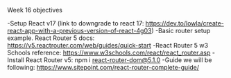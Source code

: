 Week 16 objectives

-Setup React v17 (link to downgrade to react 17: https://dev.to/lowla/create-react-app-with-a-previous-version-of-react-4g03)
-Basic router setup example. React Router 5 docs: https://v5.reactrouter.com/web/guides/quick-start
-React Router 5 w3 Schools reference: https://www.w3schools.com/react/react_router.asp
-Install React Router v5: npm i react-router-dom@5.1.0
-Guide we will be following: https://www.sitepoint.com/react-router-complete-guide/

